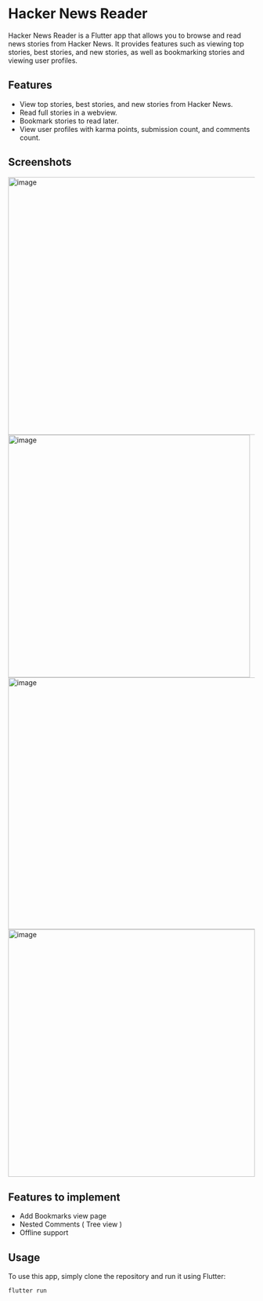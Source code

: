 # Hacker News Reader

Hacker News Reader is a Flutter app that allows you to browse and read news stories from Hacker News. It provides features such as viewing top stories, best stories, and new stories, as well as bookmarking stories and viewing user profiles.

## Features

- View top stories, best stories, and new stories from Hacker News.
- Read full stories in a webview.
- Bookmark stories to read later.
- View user profiles with karma points, submission count, and comments count.

## Screenshots

<img width="525" alt="image" src="https://github.com/DevloperAmanSingh/flutter_application_1/assets/80804989/b0aa1c9f-1ba2-4f97-89c0-5d407a757d01">     <img width="494" alt="image" src="https://github.com/DevloperAmanSingh/flutter_application_1/assets/80804989/8ba7c3e7-d519-48b9-b006-8b349c84d448">
<img width="513" alt="image" src="https://github.com/DevloperAmanSingh/flutter_application_1/assets/80804989/0c424fc7-9911-4825-ab61-aea074756ef4">
<img width="504" alt="image" src="https://github.com/DevloperAmanSingh/flutter_application_1/assets/80804989/c5e0a102-6c16-4182-a0cf-631b8143f449">

## Features to implement

- Add Bookmarks view page
- Nested Comments ( Tree view )
- Offline support

## Usage

To use this app, simply clone the repository and run it using Flutter:

```bash
flutter run
